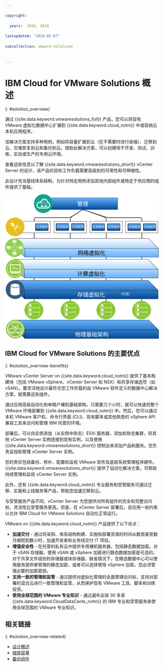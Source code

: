 ```yaml
---

copyright:

  years:  2016, 2019

lastupdated: "2019-05-07"

subcollection: vmware-solutions


---
```


# IBM Cloud for VMware Solutions 概述
{: #solution_overview}

通过 {{site.data.keyword.vmwaresolutions_full}} 产品，您可以将现有 VMware 虚拟化数据中心扩展到 {{site.data.keyword.cloud_notm}} 中或容纳云本机应用程序。

该解决方案支持多种用例，例如将容量扩展到云（在不需要时进行收缩）、迁移到云、灾难恢复到云和备份到云。借助此解决方案，可以创建用于开发、测试、训练、实验或生产的专用云环境。

查看这些信息以了解 {{site.data.keyword.vmwaresolutions_short}} vCenter Server 的设计，该产品的目标工作负载需要高级别的可用性和可伸缩性。

此设计充当基线体系结构，为针对特定用例添加其他内部组件或特定于供应商的组件提供了基础。

![VMware on {{site.data.keyword.cloud_notm}} 概述](../../images/vcsv4radiagrams-ra-variationsonatheme.svg "该解决方案虚拟化计算、网络和可选的存储资源，以供可在其中运行应用程序的 VM 使用")

## IBM Cloud for VMware Solutions 的主要优点
{: #solution_overview-benefits}

VMware vCenter Server on {{site.data.keyword.cloud_notm}} 提供了基本构建块（包括 VMware vSphere、vCenter Server 和 NSX）和共享存储选项（如 vSAN）。要灵活地设计最符合您工作负载的由 VMware 软件定义的数据中心解决方案，就需要这些组件。

通过应用高级自动化和单租户裸机基础架构，只需要几个小时，就可以快速将整个 VMware 环境部署到 {{site.data.keyword.cloud_notm}} 中。然后，您可以通过本机 VMware 客户机、命令行界面 (CLI)、现有脚本或其他熟悉的 vSphere API 兼容工具来访问和管理 IBM 托管的环境。

部署后，可以向实例添加（从实例中除去）ESXi 服务器，添加和除去集群，将其他 vCenter Server 实例连接到现有实例，以及使用 {{site.data.keyword.vmwaresolutions_short}} 控制台来添加产品和服务。您负责监视和管理 vCenter Server 实例。

您的责任包括备份、修补、配置和监视 VMware 软件及底层系统管理程序硬件。{{site.data.keyword.vmwaresolutions_short}} 提供了自动化解决方案，可帮助持续管理和监视 vCenter Server 实例。

此外，还有 {{site.data.keyword.cloud_notm}} 专业服务和受管服务可通过迁移、实施和上线服务等产品，帮助您加速迁移到云。

与受管服务产品不同，vCenter Server 为您提供对所有组件的完全和完整访问权，灵活性比受管服务更高。但是，在 vCenter Server 部署后，会应用一些约束以允许 IBM Cloud for VMware Solutions 自动化正常运行。

VMware on {{site.data.keyword.cloud_notm}} 产品提供了以下优点：

* **加速交付** - 通过将采购、体系结构构建、实施和部署资源的时间从数周甚至数月缩短到数小时，加速开发者和业务线交付 IT 项目。
* **增强安全性** - 在托管的私有云中提供专用裸机服务器，包括静态数据加密。对于 vSAN 存储器，使用 vSAN 或 vSphere 加密进行静态数据加密是可选的。对于共享文件级别的存储器或块存储器，缺省情况下，在精选数据中心可以使用服务提供者管理的静态加密，或者可以选择使用 vSphere 加密。您必须管理必要的加密密钥。
* **支持一致的管理和监管** - 通过提供对虚拟化管理的全面管理访问权，支持对部署的混合云进行一致管理和监管，从而保护现有 VMware 工具、脚本和训练投资。
* **使用全球范围的 VMware 专业知识** - 通过遍布全球 30 多家 {{site.data.keyword.CloudDataCents_notm}} 的 IBM 专业和受管服务来使用全球范围的 VMware 专业知识。

## 相关链接
{: #solution_overview-related}

* [设计概述](/docs/services/vmwaresolutions/archiref/solution?topic=vmware-solutions-design_overview)
* [缩放容量](/docs/services/vmwaresolutions/archiref/solution?topic=vmware-solutions-solution_scaling)
* [备份组件](/docs/services/vmwaresolutions/archiref/solution?topic=vmware-solutions-solution_backingup)
